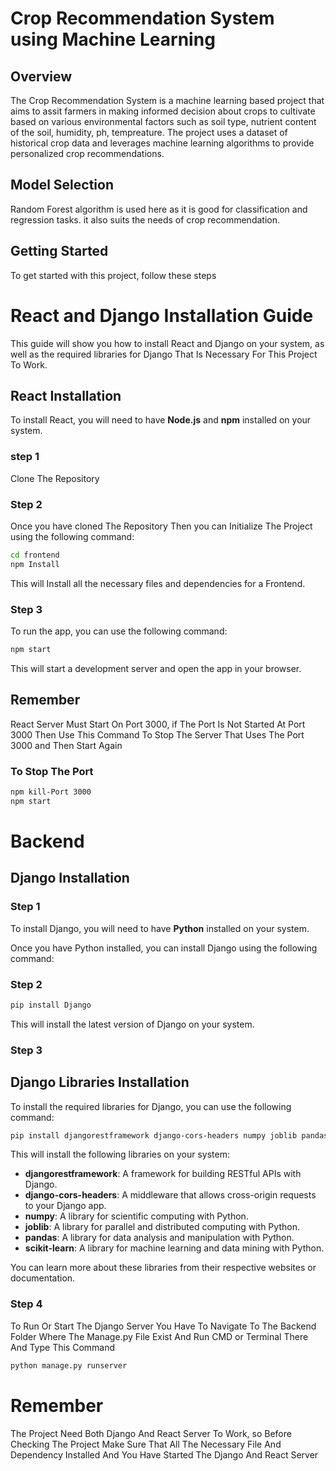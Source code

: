 # Crop Recommendation System using Machine Learning
## Overview
 The Crop Recommendation System is a machine learning based project that aims to assit farmers in making 
 informed decision about crops to cultivate based on various environmental factors such as soil type, nutrient content of the soil,
 humidity, ph, tempreature. The project uses a dataset of historical crop data and leverages machine learning algorithms to provide personalized
 crop recommendations.
## Model Selection 
 Random Forest algorithm is used here as it is good for classification and regression tasks. it also suits the needs of
 crop recommendation.


## Getting Started
To get started with this project, follow these steps

 

# React and Django Installation Guide

This guide will show you how to install React and Django on your system, as well as the required libraries for Django That Is Necessary For This Project To Work.

## React Installation

To install React, you will need to have **Node.js** and **npm** installed on your system.
### step 1 

Clone The Repository

### Step 2

Once you have cloned The Repository Then you can Initialize The Project using the following command:

```bash
cd frontend
npm Install 
```

This will Install all the necessary files and dependencies for a Frontend.

### Step 3

To run the app, you can use the following command:


```bash
npm start
```

This will start a development server and open the app in your browser.

## Remember 
React Server Must Start On Port 3000, if The Port Is Not Started At Port 3000 Then Use This Command To Stop The Server That Uses The Port 3000 and Then Start Again 
### To Stop The Port 

```bash
npm kill-Port 3000
npm start
```


# Backend

## Django Installation

### Step 1 

To install Django, you will need to have **Python** installed on your system.

Once you have Python installed, you can install Django using the following command:

### Step 2

```bash
pip install Django
```
This will install the latest version of Django on your system.

### Step 3

## Django Libraries Installation

To install the required libraries for Django, you can use the following command:

```bash
pip install djangorestframework django-cors-headers numpy joblib pandas scikit-learn
```

This will install the following libraries on your system:

- **djangorestframework**: A framework for building RESTful APIs with Django.
- **django-cors-headers**: A middleware that allows cross-origin requests to your Django app.
- **numpy**: A library for scientific computing with Python.
- **joblib**: A library for parallel and distributed computing with Python.
- **pandas**: A library for data analysis and manipulation with Python.
- **scikit-learn**: A library for machine learning and data mining with Python.

You can learn more about these libraries from their respective websites or documentation.

### Step 4 


To Run Or Start The Django Server You Have To Navigate To The Backend Folder Where The Manage.py File Exist And Run CMD or Terminal There And Type This Command 


```bash
python manage.py runserver 
```



# Remember 

The Project Need Both Django And React Server To Work, so Before Checking The Project Make Sure That All The Necessary File And Dependency Installed And You Have Started The Django And React Server 


